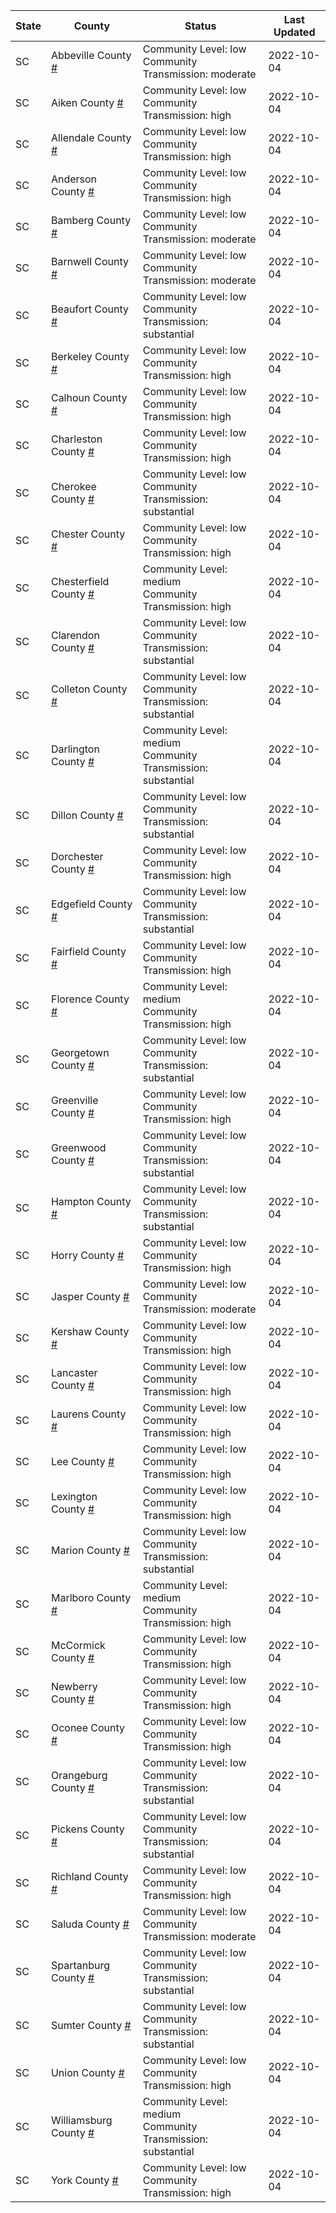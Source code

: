 State | County | Status | Last Updated
--- | --- | --- | --- 
SC | Abbeville County <a href="#abbeville_county">#</a> | <a name="abbeville_county"></a>Community Level: low<br/>Community Transmission: moderate | 2022-10-04
SC | Aiken County <a href="#aiken_county">#</a> | <a name="aiken_county"></a>Community Level: low<br/>Community Transmission: high | 2022-10-04
SC | Allendale County <a href="#allendale_county">#</a> | <a name="allendale_county"></a>Community Level: low<br/>Community Transmission: high | 2022-10-04
SC | Anderson County <a href="#anderson_county">#</a> | <a name="anderson_county"></a>Community Level: low<br/>Community Transmission: high | 2022-10-04
SC | Bamberg County <a href="#bamberg_county">#</a> | <a name="bamberg_county"></a>Community Level: low<br/>Community Transmission: moderate | 2022-10-04
SC | Barnwell County <a href="#barnwell_county">#</a> | <a name="barnwell_county"></a>Community Level: low<br/>Community Transmission: moderate | 2022-10-04
SC | Beaufort County <a href="#beaufort_county">#</a> | <a name="beaufort_county"></a>Community Level: low<br/>Community Transmission: substantial | 2022-10-04
SC | Berkeley County <a href="#berkeley_county">#</a> | <a name="berkeley_county"></a>Community Level: low<br/>Community Transmission: high | 2022-10-04
SC | Calhoun County <a href="#calhoun_county">#</a> | <a name="calhoun_county"></a>Community Level: low<br/>Community Transmission: high | 2022-10-04
SC | Charleston County <a href="#charleston_county">#</a> | <a name="charleston_county"></a>Community Level: low<br/>Community Transmission: high | 2022-10-04
SC | Cherokee County <a href="#cherokee_county">#</a> | <a name="cherokee_county"></a>Community Level: low<br/>Community Transmission: substantial | 2022-10-04
SC | Chester County <a href="#chester_county">#</a> | <a name="chester_county"></a>Community Level: low<br/>Community Transmission: high | 2022-10-04
SC | Chesterfield County <a href="#chesterfield_county">#</a> | <a name="chesterfield_county"></a>Community Level: medium<br/>Community Transmission: high | 2022-10-04
SC | Clarendon County <a href="#clarendon_county">#</a> | <a name="clarendon_county"></a>Community Level: low<br/>Community Transmission: substantial | 2022-10-04
SC | Colleton County <a href="#colleton_county">#</a> | <a name="colleton_county"></a>Community Level: low<br/>Community Transmission: substantial | 2022-10-04
SC | Darlington County <a href="#darlington_county">#</a> | <a name="darlington_county"></a>Community Level: medium<br/>Community Transmission: substantial | 2022-10-04
SC | Dillon County <a href="#dillon_county">#</a> | <a name="dillon_county"></a>Community Level: low<br/>Community Transmission: substantial | 2022-10-04
SC | Dorchester County <a href="#dorchester_county">#</a> | <a name="dorchester_county"></a>Community Level: low<br/>Community Transmission: high | 2022-10-04
SC | Edgefield County <a href="#edgefield_county">#</a> | <a name="edgefield_county"></a>Community Level: low<br/>Community Transmission: substantial | 2022-10-04
SC | Fairfield County <a href="#fairfield_county">#</a> | <a name="fairfield_county"></a>Community Level: low<br/>Community Transmission: high | 2022-10-04
SC | Florence County <a href="#florence_county">#</a> | <a name="florence_county"></a>Community Level: medium<br/>Community Transmission: high | 2022-10-04
SC | Georgetown County <a href="#georgetown_county">#</a> | <a name="georgetown_county"></a>Community Level: low<br/>Community Transmission: substantial | 2022-10-04
SC | Greenville County <a href="#greenville_county">#</a> | <a name="greenville_county"></a>Community Level: low<br/>Community Transmission: high | 2022-10-04
SC | Greenwood County <a href="#greenwood_county">#</a> | <a name="greenwood_county"></a>Community Level: low<br/>Community Transmission: substantial | 2022-10-04
SC | Hampton County <a href="#hampton_county">#</a> | <a name="hampton_county"></a>Community Level: low<br/>Community Transmission: substantial | 2022-10-04
SC | Horry County <a href="#horry_county">#</a> | <a name="horry_county"></a>Community Level: low<br/>Community Transmission: high | 2022-10-04
SC | Jasper County <a href="#jasper_county">#</a> | <a name="jasper_county"></a>Community Level: low<br/>Community Transmission: moderate | 2022-10-04
SC | Kershaw County <a href="#kershaw_county">#</a> | <a name="kershaw_county"></a>Community Level: low<br/>Community Transmission: high | 2022-10-04
SC | Lancaster County <a href="#lancaster_county">#</a> | <a name="lancaster_county"></a>Community Level: low<br/>Community Transmission: high | 2022-10-04
SC | Laurens County <a href="#laurens_county">#</a> | <a name="laurens_county"></a>Community Level: low<br/>Community Transmission: high | 2022-10-04
SC | Lee County <a href="#lee_county">#</a> | <a name="lee_county"></a>Community Level: low<br/>Community Transmission: high | 2022-10-04
SC | Lexington County <a href="#lexington_county">#</a> | <a name="lexington_county"></a>Community Level: low<br/>Community Transmission: high | 2022-10-04
SC | Marion County <a href="#marion_county">#</a> | <a name="marion_county"></a>Community Level: low<br/>Community Transmission: substantial | 2022-10-04
SC | Marlboro County <a href="#marlboro_county">#</a> | <a name="marlboro_county"></a>Community Level: medium<br/>Community Transmission: high | 2022-10-04
SC | McCormick County <a href="#mccormick_county">#</a> | <a name="mccormick_county"></a>Community Level: low<br/>Community Transmission: high | 2022-10-04
SC | Newberry County <a href="#newberry_county">#</a> | <a name="newberry_county"></a>Community Level: low<br/>Community Transmission: high | 2022-10-04
SC | Oconee County <a href="#oconee_county">#</a> | <a name="oconee_county"></a>Community Level: low<br/>Community Transmission: high | 2022-10-04
SC | Orangeburg County <a href="#orangeburg_county">#</a> | <a name="orangeburg_county"></a>Community Level: low<br/>Community Transmission: substantial | 2022-10-04
SC | Pickens County <a href="#pickens_county">#</a> | <a name="pickens_county"></a>Community Level: low<br/>Community Transmission: substantial | 2022-10-04
SC | Richland County <a href="#richland_county">#</a> | <a name="richland_county"></a>Community Level: low<br/>Community Transmission: high | 2022-10-04
SC | Saluda County <a href="#saluda_county">#</a> | <a name="saluda_county"></a>Community Level: low<br/>Community Transmission: moderate | 2022-10-04
SC | Spartanburg County <a href="#spartanburg_county">#</a> | <a name="spartanburg_county"></a>Community Level: low<br/>Community Transmission: substantial | 2022-10-04
SC | Sumter County <a href="#sumter_county">#</a> | <a name="sumter_county"></a>Community Level: low<br/>Community Transmission: substantial | 2022-10-04
SC | Union County <a href="#union_county">#</a> | <a name="union_county"></a>Community Level: low<br/>Community Transmission: high | 2022-10-04
SC | Williamsburg County <a href="#williamsburg_county">#</a> | <a name="williamsburg_county"></a>Community Level: medium<br/>Community Transmission: substantial | 2022-10-04
SC | York County <a href="#york_county">#</a> | <a name="york_county"></a>Community Level: low<br/>Community Transmission: high | 2022-10-04
